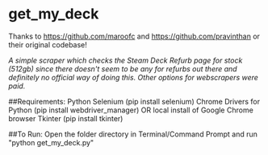 # get_my_deck
Thanks to https://github.com/maroofc and https://github.com/pravinthan or their original codebase!

*A simple scraper which checks the Steam Deck Refurb page for stock (512gb) since there doesn't seem to be any for refurbs out there and definitely no official way of doing this.
Other options for webscrapers were paid.*


##Requirements: 
Python
Selenium (pip install selenium)
Chrome Drivers for Python (pip install webdriver_manager) OR local install of Google Chrome browser
Tkinter (pip install tkinter)


##To Run:
Open the folder directory in Terminal/Command Prompt and run "python get_my_deck.py"

